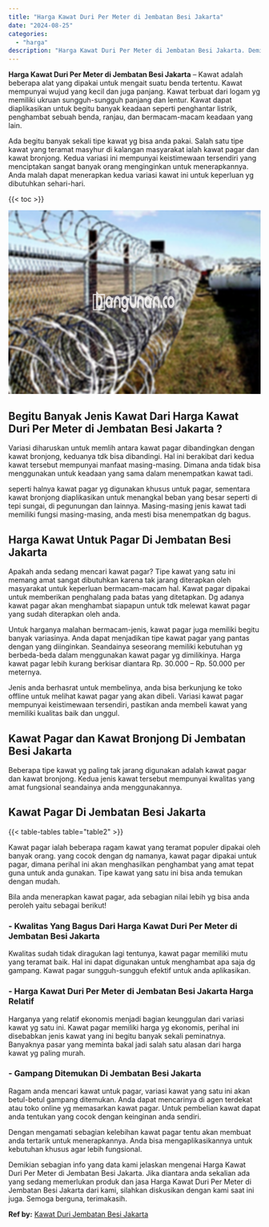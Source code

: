 ```yaml
---
title: "Harga Kawat Duri Per Meter di Jembatan Besi Jakarta"
date: "2024-08-25"
categories: 
  - "harga"
description: "Harga Kawat Duri Per Meter di Jembatan Besi Jakarta. Demikian sebagian info yang data kami jelaskan mengenai Harga Kawat Duri Per Meter di Jembatan Besi Jaka..."
---
```


**Harga Kawat Duri Per Meter di Jembatan Besi Jakarta** – Kawat adalah beberapa alat yang dipakai untuk mengait suatu benda tertentu. Kawat mempunyai wujud yang kecil dan juga panjang. Kawat terbuat dari logam yg memiliki ukruan sungguh-sungguh panjang dan lentur. Kawat dapat diaplikasikan untuk begitu banyak keadaan seperti penghantar listrik, penghambat sebuah benda, ranjau, dan bermacam-macam keadaan yang lain.

Ada begitu banyak sekali tipe kawat yg bisa anda pakai. Salah satu tipe kawat yang teramat masyhur di kalangan masyarakat ialah kawat pagar dan kawat bronjong. Kedua variasi ini mempunyai keistimewaan tersendiri yang menciptakan sangat banyak orang menginginkan untuk menerapkannya. Anda malah dapat menerapkan kedua variasi kawat ini untuk keperluan yg dibutuhkan sehari-hari.

{{< toc >}}

![Harga Kawat Duri Per Meter di Jembatan Besi Jakarta](/images/jual-kawat-murah43.png)

## Begitu Banyak Jenis Kawat Dari Harga Kawat Duri Per Meter di Jembatan Besi Jakarta ?

Variasi diharuskan untuk memlih antara kawat pagar dibandingkan dengan kawat bronjong, keduanya tdk bisa dibandingi. Hal ini berakibat dari kedua kawat tersebut mempunyai manfaat masing-masing. Dimana anda tidak bisa menggunakan untuk keadaan yang sama dalam menempatkan kawat tadi.

seperti halnya kawat pagar yg digunakan khusus untuk pagar, sementara kawat bronjong diaplikasikan untuk menangkal beban yang besar seperti di tepi sungai, di pegunungan dan lainnya. Masing-masing jenis kawat tadi memiliki fungsi masing-masing, anda mesti bisa menempatkan dg bagus.

## Harga Kawat Untuk Pagar Di Jembatan Besi Jakarta

Apakah anda sedang mencari kawat pagar? Tipe kawat yang satu ini memang amat sangat dibutuhkan karena tak jarang diterapkan oleh masyarakat untuk keperluan bermacam-macam hal. Kawat pagar dipakai untuk memberikan penghalang pada batas yang ditetapkan. Dg adanya kawat pagar akan menghambat siapapun untuk tdk melewat kawat pagar yang sudah diterapkan oleh anda.

Untuk harganya malahan bermacam-jenis, kawat pagar juga memiliki begitu banyak variasinya. Anda dapat menjadikan tipe kawat pagar yang pantas dengan yang diinginkan. Seandainya seseorang memiliki kebutuhan yg berbeda-beda dalam menggunakan kawat pagar yg dimilikinya. Harga kawat pagar lebih kurang berkisar diantara Rp. 30.000 – Rp. 50.000 per meternya.

Jenis anda berhasrat untuk membelinya, anda bisa berkunjung ke toko offline untuk melihat kawat pagar yang akan dibeli. Variasi kawat pagar mempunyai keistimewaan tersendiri, pastikan anda membeli kawat yang memiliki kualitas baik dan unggul.

## Kawat Pagar dan Kawat Bronjong Di Jembatan Besi Jakarta

Beberapa tipe kawat yg paling tak jarang digunakan adalah kawat pagar dan kawat bronjong. Kedua jenis kawat tersebut mempunyai kwalitas yang amat fungsional seandainya anda menggunakannya.

## Kawat Pagar Di Jembatan Besi Jakarta

{{< table-tables table="table2" >}}

Kawat pagar ialah beberapa ragam kawat yang teramat populer dipakai oleh banyak orang. yang cocok dengan dg namanya, kawat pagar dipakai untuk pagar, dimana perihal ini akan menghasilkan penghambat yang amat tepat guna untuk anda gunakan. Tipe kawat yang satu ini bisa anda temukan dengan mudah.

Bila anda menerapkan kawat pagar, ada sebagian nilai lebih yg bisa anda peroleh yaitu sebagai berikut!

### \- Kwalitas Yang Bagus Dari Harga Kawat Duri Per Meter di Jembatan Besi Jakarta

Kwalitas sudah tidak diragukan lagi tentunya, kawat pagar memiliki mutu yang teramat baik. Hal ini dapat digunakan untuk menghambat apa saja dg gampang. Kawat pagar sungguh-sungguh efektif untuk anda aplikasikan.

### \- Harga Kawat Duri Per Meter di Jembatan Besi Jakarta Harga Relatif

Harganya yang relatif ekonomis menjadi bagian keunggulan dari variasi kawat yg satu ini. Kawat pagar memiliki harga yg ekonomis, perihal ini disebabkan jenis kawat yang ini begitu banyak sekali peminatnya. Banyaknya pasar yang meminta bakal jadi salah satu alasan dari harga kawat yg paling murah.

### \- Gampang Ditemukan Di Jembatan Besi Jakarta

Ragam anda mencari kawat untuk pagar, variasi kawat yang satu ini akan betul-betul gampang ditemukan. Anda dapat mencarinya di agen terdekat atau toko online yg memasarkan kawat pagar. Untuk pembelian kawat dapat anda tentukan yang cocok dengan keinginan anda sendiri.

Dengan mengamati sebagian kelebihan kawat pagar tentu akan membuat anda tertarik untuk menerapkannya. Anda bisa mengaplikasikannya untuk kebutuhan khusus agar lebih fungsional.

Demikian sebagian info yang data kami jelaskan mengenai Harga Kawat Duri Per Meter di Jembatan Besi Jakarta. Jika diantara anda sekalian ada yang sedang memerlukan produk dan jasa Harga Kawat Duri Per Meter di Jembatan Besi Jakarta dari kami, silahkan diskusikan dengan kami saat ini juga. Semoga berguna, terimakasih.

**Ref by:** [Kawat Duri Jembatan Besi Jakarta](https://id.wikipedia.org/wiki/Kawat)
